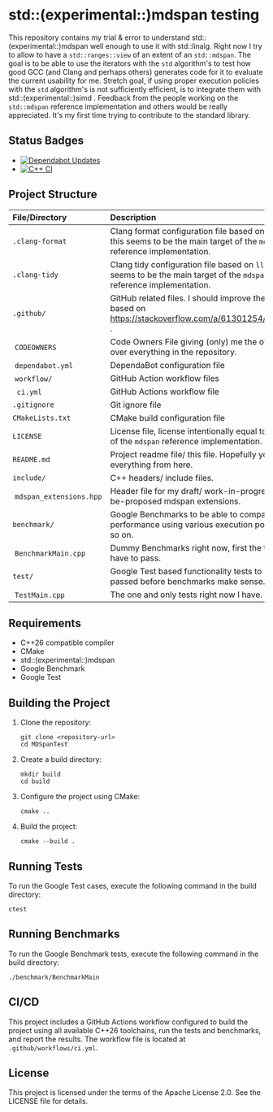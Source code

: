 # std::(experimental::)mdspan testing

This repository contains my trial & error to understand std::(experimental::)mdspan well enough to use it with std::linalg.
Right now I try to allow to have a `std::ranges::view` of an extent of an `std::mdspan`.
The goal is to be able to use the iterators with the `std` algorithm's to test how good GCC (and Clang and perhaps others) generates code for it to evaluate the current usability for me.
Stretch goal, if using proper execution policies with the `std` algorithm's is not sufficiently efficient, is to integrate them with std::(experimental::)simd .
Feedback from the people working on the `std::mdspan` reference implementation and others would be really appreciated.
It's my first time trying to contribute to the standard library.

## Status Badges

- [![Dependabot Updates](https://github.com/torsknod2/MDSpanTest/actions/workflows/dependabot/dependabot-updates/badge.svg)](https://github.com/torsknod2/MDSpanTest/actions/workflows/dependabot/dependabot-updates)
- [![C++ CI](https://github.com/torsknod2/MDSpanTest/actions/workflows/ci.yml/badge.svg)](https://github.com/torsknod2/MDSpanTest/actions/workflows/ci.yml)

## Project Structure

|      File/Directory      	  |                                                        Description                                                          	|
|:------------------------------|:-----------------------------------------------------------------------------------------------------------------------------|
| `.clang-format`          	  | Clang format configuration file based on `llvm` as this seems to be the main target of the `mdspan` reference implementation.|
| `.clang-tidy`            	  | Clang tidy configuration file based on `llvm` as this seems to be the main target of the `mdspan` reference implementation.  |
| `.github/`               	  | GitHub related files. I should improve the content based on https://stackoverflow.com/a/61301254/1950725 .                   |
| &nbsp;`CODEOWNERS`            | Code Owners File giving (only) me the ownership over everything in the repository.                                           |
| &nbsp;`dependabot.yml`        | DependaBot configuration file                                                                                                |
| &nbsp;`workflow/`             | GitHub Action workflow files                                                                                                 |
| &nbsp;&nbsp;`ci.yml`          | GitHub Actions workflow file                                                                                                 |
| `.gitignore`             	  | Git ignore file                                                                                                              |
| `CMakeLists.txt`         	  | CMake build configuration file                                                                                               |
| `LICENSE`                	  | License file, license intentionally equal to the one of the `mdspan` reference implementation.                               |
| `README.md`              	  | Project readme file/ this file. Hopefully you find everything from here.                                                     |
| `include/`               	  | C++ headers/ include files.                                                                                                  |
| &nbsp;`mdspan_extensions.hpp` | Header file for my draft/ work-in-progress/ to-be-proposed mdspan extensions.                                                |
| `benchmark/`                  | Google Benchmarks to be able to compare the performance using various execution policies and so on.                          |
| &nbsp;`BenchmarkMain.cpp`     | Dummy Benchmarks right now, first the tests have to pass.                                                                    |
| `test/`                  	  | Google Test based functionality tests to be passed before benchmarks make sense.                                             |
| &nbsp;`TestMain.cpp`          | The one and only tests right now I have.                                                                                     |

## Requirements

- C++26 compatible compiler
- CMake
- std::(experimental::)mdspan
- Google Benchmark
- Google Test

## Building the Project

1. Clone the repository:
   ```
   git clone <repository-url>
   cd MDSpanTest
   ```

2. Create a build directory:
   ```
   mkdir build
   cd build
   ```

3. Configure the project using CMake:
   ```
   cmake ..
   ```

4. Build the project:
   ```
   cmake --build .
   ```

## Running Tests

To run the Google Test cases, execute the following command in the build directory:
```
ctest
```

## Running Benchmarks

To run the Google Benchmark tests, execute the following command in the build directory:
```
./benchmark/BenchmarkMain
```

## CI/CD

This project includes a GitHub Actions workflow configured to build the project using all available C++26 toolchains, run the tests and benchmarks, and report the results. The workflow file is located at `.github/workflows/ci.yml`.

## License

This project is licensed under the terms of the Apache License 2.0. See the LICENSE file for details.
